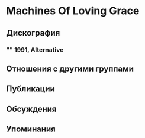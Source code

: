 # Machines Of Loving Grace



## Дискография

### "" 1991, Alternative




## Отношения с другими группами


## Публикации


## Обсуждения


## Упоминания

